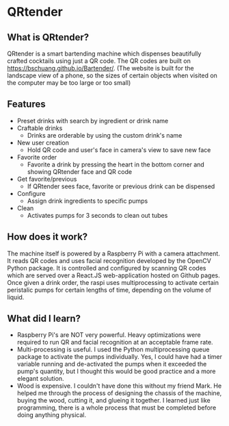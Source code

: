 # QRtender
## What is QRtender?
QRtender is a smart bartending machine which dispenses beautifully crafted cocktails using just a QR code. The QR codes are built on https://bschuang.github.io/Bartender/. (The website is built for the landscape view of a phone, so the sizes of certain objects when visited on the computer may be too large or too small)

## Features
* Preset drinks with search by ingredient or drink name
* Craftable drinks 
    * Drinks are orderable by using the custom drink's name
* New user creation 
    * Hold QR code and user's face in camera's view to save new face
* Favorite order
    * Favorite a drink by pressing the heart in the bottom corner and showing QRtender face and QR code
* Get favorite/previous
    * If QRtender sees face, favorite or previous drink can be dispensed
* Configure
    * Assign drink ingredients to specific pumps
* Clean
    * Activates pumps for 3 seconds to clean out tubes

## How does it work?
The machine itself is powered by a Raspberry Pi with a camera attachment. It reads QR codes and uses facial recognition developed by the OpenCV Python package. It is controlled and configured by scanning QR codes which are served over a React.JS web-application hosted on Github pages. Once given a drink order, the raspi uses multiprocessing to activate certain peristalic pumps for certain lengths of time, depending on the volume of liquid.

## What did I learn?
* Raspberry Pi's are NOT very powerful. Heavy optimizations were required to run QR and facial recognition at an acceptable frame rate.
* Multi-processing is useful. I used the Python multiprocessing queue package to activate the pumps individually. Yes, I could have had a timer variable running and de-activated the pumps when it exceeded the pump's quantity, but I thought this would be good practice and a more elegant solution.
* Wood is expensive. I couldn't have done this without my friend Mark. He helped me through the process of designing the chassis of the machine, buying the wood, cutting it, and glueing it together. I learned just like programming, there is a whole process that must be completed before doing anything physical. 
